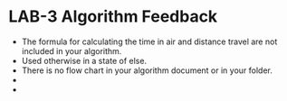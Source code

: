# LAB-3 Algorithm Feedback

- The formula for calculating the time in air and distance travel are not included in your algorithm. 
- Used otherwise in a state of else. 
- There is no flow chart in your algorithm document or in your folder. 
- 
- 
